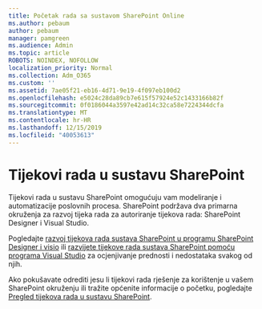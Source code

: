 ```yaml
---
title: Početak rada sa sustavom SharePoint Online
ms.author: pebaum
author: pebaum
manager: pamgreen
ms.audience: Admin
ms.topic: article
ROBOTS: NOINDEX, NOFOLLOW
localization_priority: Normal
ms.collection: Adm_O365
ms.custom: ''
ms.assetid: 7ae05f21-eb16-4d71-9e19-4f097eb100d2
ms.openlocfilehash: e5024c28da89cb7e615f57924e52c1433166b82f
ms.sourcegitcommit: 0f0186044a3597e42ad14c32ca58e7224344dcfa
ms.translationtype: MT
ms.contentlocale: hr-HR
ms.lasthandoff: 12/15/2019
ms.locfileid: "40053613"
---
```

# <a name="workflows-in-sharepoint"></a>Tijekovi rada u sustavu SharePoint

Tijekovi rada u sustavu SharePoint omogućuju vam modeliranje i automatizacije poslovnih procesa. SharePoint podržava dva primarna okruženja za razvoj tijeka rada za autoriranje tijekova rada: SharePoint Designer i Visual Studio. 

Pogledajte [razvoj tijekova rada sustava SharePoint u programu SharePoint Designer i visio](https://docs.microsoft.com/sharepoint/dev/general-development/develop-sharepoint-workflows-using-visual-studio) ili [razvijete tijekove rada sustava SharePoint pomoću programa Visual Studio](https://docs.microsoft.com/sharepoint/dev/general-development/develop-sharepoint-workflows-using-visual-studio) za ocjenjivanje prednosti i nedostataka svakog od njih. 

Ako pokušavate odrediti jesu li tijekovi rada rješenje za korištenje u vašem SharePoint okruženju ili tražite općenite informacije o početku, pogledajte [Pregled tijekova rada u sustavu SharePoint](https://docs.microsoft.com/sharepoint/dev/general-development/get-started-with-workflows-in-sharepoint#overview-of-workflows-in-sharepoint).
